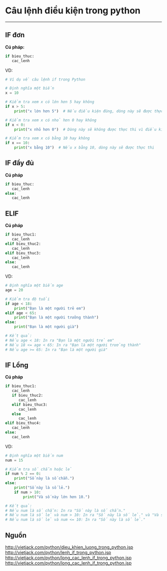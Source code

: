 # Câu lệnh điều kiện trong python
---
## IF đơn
__Cú pháp:__
```python
if bieu_thuc:
   cac_lenh
```
VD:
```python
# Ví dụ về câu lệnh if trong Python

# Định nghĩa một biến
x = 10

# Kiểm tra xem x có lớn hơn 5 hay không
if x > 5:
    print("x lớn hơn 5")  # Nếu điều kiện đúng, dòng này sẽ được thực thi

# Kiểm tra xem x có nhỏ hơn 0 hay không
if x < 0:
    print("x nhỏ hơn 0")  # Dòng này sẽ không được thực thi vì điều kiện là sai

# Kiểm tra xem x có bằng 10 hay không
if x == 10:
    print("x bằng 10")  # Nếu x bằng 10, dòng này sẽ được thực thi

```
## IF đầy đủ
__Cú pháp__
```python
if bieu_thuc:
   cac_lenh
else:
   cac_lenh
```
## ELIF
__Cú pháp__
```python
if bieu_thuc1:
   cac_lenh
elif bieu_thuc2:
   cac_lenh
elif bieu_thuc3:
   cac_lenh
else:
   cac_lenh
```
VD: 
```python
# Định nghĩa một biến age
age = 20

# Kiểm tra độ tuổi
if age < 18:
    print("Bạn là một người trẻ em")
elif age < 65:
    print("Bạn là một người trưởng thành")
else:
    print("Bạn là một người già")

# Kết quả:
# Nếu age < 18: In ra "Bạn là một người trẻ em"
# Nếu 18 <= age < 65: In ra "Bạn là một người trưởng thành"
# Nếu age >= 65: In ra "Bạn là một người già"
```
## IF Lồng
__Cú pháp__
```python
if bieu_thuc1:
   cac_lenh
   if bieu_thuc2:
      cac_lenh
   elif bieu_thuc3:
      cac_lenh
   else
      cac_lenh
elif bieu_thuc4:
   cac_lenh
else:
   cac_lenh
```
VD:
```python
# Định nghĩa một biến num
num = 15

# Kiểm tra số chẵn hoặc lẻ
if num % 2 == 0:
    print("Số này là số chẵn.")
else:
    print("Số này là số lẻ.")
    if num > 10:
        print("Và số này lớn hơn 10.")

# Kết quả:
# Nếu num là số chẵn: In ra "Số này là số chẵn."
# Nếu num là số lẻ và num > 10: In ra "Số này là số lẻ." và "Và số này lớn hơn 10."
# Nếu num là số lẻ và num <= 10: In ra "Số này là số lẻ."

```
## Nguồn
http://vietjack.com/python/dieu_khien_luong_trong_python.jsp
http://vietjack.com/python/lenh_if_trong_python.jsp
http://vietjack.com/python/long_cac_lenh_if_trong_python.jsp
http://vietjack.com/python/long_cac_lenh_if_trong_python.jsp
